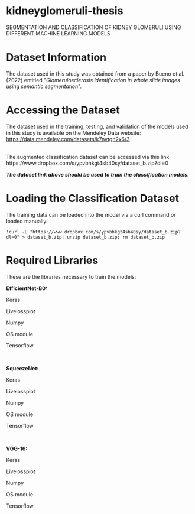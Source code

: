 # kidneyglomeruli-thesis
 SEGMENTATION AND CLASSIFICATION OF KIDNEY GLOMERULI USING DIFFERENT MACHINE LEARNING MODELS

# Dataset Information
The dataset used in this study was obtained from a paper by Bueno et al. (2022) entitled "<i>Glomerulosclerosis identification in whole slide images using semantic segmentation</i>".

# Accessing the Dataset
The dataset used in the training, testing, and validation of the models used in this study is available on the Mendeley Data website:
https://data.mendeley.com/datasets/k7nvtgn2x6/3

<br>
The augmented classification dataset can be accessed via this link:
https://www.dropbox.com/s/ypvbhkgt4sb40sy/dataset_b.zip?dl=0

<b><i>The dataset link above should be used to train the classification models.</i></b>

# Loading the Classification Dataset
The training data can be loaded into the model via a curl command or loaded manually.

```!curl -L "https://www.dropbox.com/s/ypvbhkgt4sb40sy/dataset_b.zip?dl=0" > dataset_b.zip; unzip dataset_b.zip; rm dataset_b.zip```


# Required Libraries
These are the libraries necessary to train the models:

<b> EfficientNet-B0: </b>

Keras

Livelossplot

Numpy

OS module

Tensorflow

<br>

<b> SqueezeNet: </b>

Keras

Livelossplot

Numpy

OS module

Tensorflow

<br>

<b> VGG-16: </b>

Keras

Livelossplot

Numpy

OS module

Tensorflow
